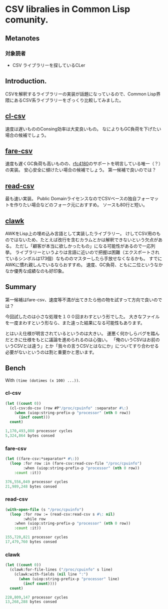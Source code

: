 # CSV libralies in Common Lisp comunity.
## Metanotes
### 対象読者
* CSV ライブラリーを探しているCLer

## Introduction.
CSVを解釈するライブラリーの実装が話題になっているので、Common Lisp界隈にあるCSV系ライブラリーをざっくり比較してみました。

## [cl-csv](https://github.com/AccelerationNet/cl-csv)
速度は遅いもののConsing効率は大変良いもの。
なによりもGC負荷を下げたい場合の候補でしょう。

## [fare-csv](https://github.com/fare/fare-csv)
速度も遅くGC負荷も高いものの、[rfc4180](https://datatracker.ietf.org/doc/html/rfc4180)のサポートを明言している唯一（？）の実装。
安心安全に傾けたい場合の候補でしょう。
第一候補で良いのでは？

## [read-csv](https://github.com/WarrenWilkinson/read-csv)
最も速い実装。
Public DomainライセンスなのでCSVベースの独自フォーマットを作りたい場合などのフォーク元におすすめ。
ソースも80行と短い。

## [clawk](https://github.com/sharplispers/clawk)
AWKをLisp上の埋め込み言語として実装したライブラリー。
けしてCSV用のものではないため、たとえば改行を含むカラムとかは解釈できないという欠点がある。
ただし「顧客が本当に欲しかったもの」になる可能性があるので一応列挙。
ライブラリーというよりは言語に近いので把握は困難（エクスポートされているシンボルは173個）なもののマスターしたら手放せなくなるかも。
すでにAWKに慣れ親しんでいるならおすすめ。
速度、GC負荷、ともに二位というなかなか優秀な成績なのも好印象。

## Summary
第一候補はfare-csv、速度等不満が出てきたら他の物を試すって方向で良いのでは？

今回試したのは小さな処理を１００回まわすという形でした。
大きなファイルを一度まわすという形なら、また違った結果になる可能性もあります。

とはいえ仕様が明言されているというのは大きい。
運悪く何かしらバグを踏んだときに仕様をもとに議論を進められるのは心強い。
「俺のいうCSVはお前のいうCSVとは違う」とか「我々の言うCSVとはなにか」についてすり合わせる必要がないというのは割と重要かと思います。

## Bench
With `(time (dotimes (x 100) ...))`.
### cl-csv

```lisp
(let ((count 0))
  (cl-csv:do-csv (row #P"/proc/cpuinfo" :separator #\:)
    (when (uiop:string-prefix-p "processor" (nth 0 row))
      (incf count)))
  count)

1,170,493,080 processor cycles
5,324,864 bytes consed
```

### fare-csv

```lisp
(let ((fare-csv:*separator* #\:))
  (loop :for row :in (fare-csv:read-csv-file "/proc/cpuinfo")
        :when (uiop:string-prefix-p "processor" (nth 0 row))
	:count :it))

376,556,049 processor cycles
21,989,248 bytes consed
```

### read-csv

```lisp
(with-open-file (s "/proc/cpuinfo")
  (loop :for row := (read-csv:read-csv s #\: nil)
        :while row
	:when (uiop:string-prefix-p "processor" (nth 0 row))
	:count :it))

155,720,821 processor cycles
17,479,760 bytes consed
```

### clawk

```lisp
(let ((count 0))
  (clawk:for-file-lines ("/proc/cpuinfo" s line)
    (clawk:with-fields (nil line ":")
      (when (uiop:string-prefix-p "processor" line)
        (incf count))))
  count)

228,809,147 processor cycles
13,268,288 bytes consed
```
